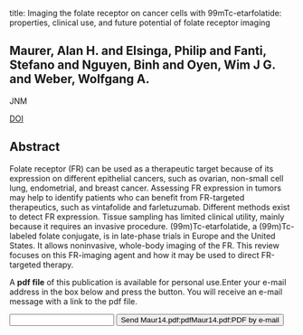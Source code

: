 title: Imaging the folate receptor on cancer cells with 99mTc-etarfolatide: properties, clinical use, and future potential of folate receptor imaging

## Maurer, Alan H. and Elsinga, Philip and Fanti, Stefano and Nguyen, Binh and Oyen, Wim J G. and Weber, Wolfgang A.
JNM

<a href="https://doi.org/10.2967/jnumed.113.133074">DOI</a>

## Abstract
Folate receptor (FR) can be used as a therapeutic target because of its expression on different epithelial cancers, such as ovarian, non-small cell lung, endometrial, and breast cancer. Assessing FR expression in tumors may help to identify patients who can benefit from FR-targeted therapeutics, such as vintafolide and farletuzumab. Different methods exist to detect FR expression. Tissue sampling has limited clinical utility, mainly because it requires an invasive procedure. (99m)Tc-etarfolatide, a (99m)Tc-labeled folate conjugate, is in late-phase trials in Europe and the United States. It allows noninvasive, whole-body imaging of the FR. This review focuses on this FR-imaging agent and how it may be used to direct FR-targeted therapy.

A <b>pdf file</b> of this publication is available for personal use.Enter your e-mail address in the box below and press the button. You will receive an e-mail message with a link to the pdf file.
<form action="sender.php">  <input type="text" name="email">  <input type="submit" value="Send Maur14.pdf:pdfMaur14.pdf:PDF by e-mail"></form>